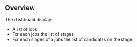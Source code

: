 ## Overview

The dashboard display:

- A list of jobs
- For each jobs the list of stages
- For each stages of a jobs the list of candidates on the stage
